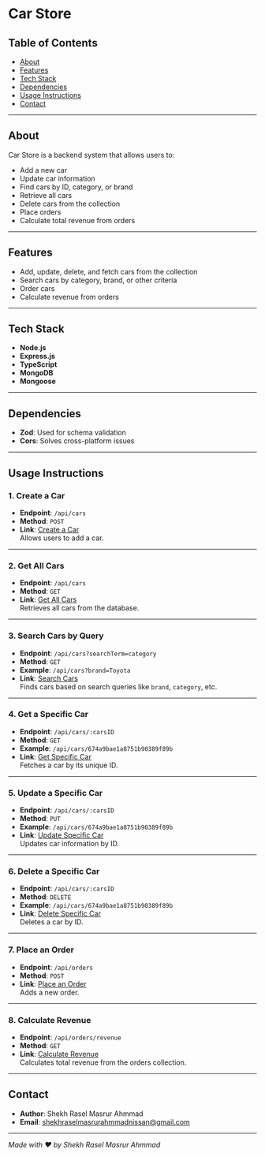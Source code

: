 # Car Store

## Table of Contents

-   [About](#about)
-   [Features](#features)
-   [Tech Stack](#tech-stack)
-   [Dependencies](#dependencies)
-   [Usage Instructions](#usage-instructions)
-   [Contact](#contact)

---

## About

Car Store is a backend system that allows users to:

-   Add a new car
-   Update car information
-   Find cars by ID, category, or brand
-   Retrieve all cars
-   Delete cars from the collection
-   Place orders
-   Calculate total revenue from orders

---

## Features

-   Add, update, delete, and fetch cars from the collection
-   Search cars by category, brand, or other criteria
-   Order cars
-   Calculate revenue from orders

---

## Tech Stack

-   **Node.js**
-   **Express.js**
-   **TypeScript**
-   **MongoDB**
-   **Mongoose**

---

## Dependencies

-   **Zod**: Used for schema validation
-   **Cors**: Solves cross-platform issues

---

## Usage Instructions

### 1. Create a Car

-   **Endpoint**: `/api/cars`
-   **Method**: `POST`
-   **Link**: [Create a Car](https://car-store-assignment-lake.vercel.app/api/cars)  
    Allows users to add a car.

---

### 2. Get All Cars

-   **Endpoint**: `/api/cars`
-   **Method**: `GET`
-   **Link**: [Get All Cars](https://car-store-assignment-lake.vercel.app/api/cars)  
    Retrieves all cars from the database.

---

### 3. Search Cars by Query

-   **Endpoint**: `/api/cars?searchTerm=category`
-   **Method**: `GET`
-   **Example**: `/api/cars?brand=Toyota`
-   **Link**: [Search Cars](https://car-store-assignment-lake.vercel.app/api/cars?brand=Toyota)  
    Finds cars based on search queries like `brand`, `category`, etc.

---

### 4. Get a Specific Car

-   **Endpoint**: `/api/cars/:carsID`
-   **Method**: `GET`
-   **Example**: `/api/cars/674a9bae1a8751b90389f89b`
-   **Link**: [Get Specific Car](https://car-store-assignment-lake.vercel.app/api/cars/674a9bae1a8751b90389f89b)  
    Fetches a car by its unique ID.

---

### 5. Update a Specific Car

-   **Endpoint**: `/api/cars/:carsID`
-   **Method**: `PUT`
-   **Example**: `/api/cars/674a9bae1a8751b90389f89b`
-   **Link**: [Update Specific Car](https://car-store-assignment-lake.vercel.app/api/cars/674a9bae1a8751b90389f89b)  
    Updates car information by ID.

---

### 6. Delete a Specific Car

-   **Endpoint**: `/api/cars/:carsID`
-   **Method**: `DELETE`
-   **Example**: `/api/cars/674a9bae1a8751b90389f89b`
-   **Link**: [Delete Specific Car](https://car-store-assignment-lake.vercel.app/api/cars/674a9bae1a8751b90389f89b)  
    Deletes a car by ID.

---

### 7. Place an Order

-   **Endpoint**: `/api/orders`
-   **Method**: `POST`
-   **Link**: [Place an Order](https://car-store-assignment-lake.vercel.app/api/orders)  
    Adds a new order.

---

### 8. Calculate Revenue

-   **Endpoint**: `/api/orders/revenue`
-   **Method**: `GET`
-   **Link**: [Calculate Revenue](https://car-store-assignment-lake.vercel.app/api/orders/revenue)  
    Calculates total revenue from the orders collection.

---

## Contact

-   **Author**: Shekh Rasel Masrur Ahmmad
-   **Email**: [shekhraselmasrurahmmadnissan@gmail.com](mailto:shekhraselmasrurahmmadnissan@gmail.com)

---

_Made with ❤️ by Shekh Rasel Masrur Ahmmad_
